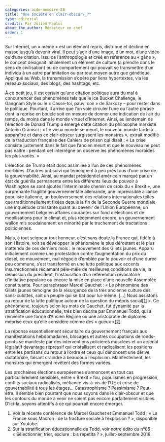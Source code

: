 ```yaml
---
categories: aide-memoire-88
title: "Une société en clair-obscur\_?"
type: editorial
credits: Par Julien Paulus
about_the_author: Rédacteur en chef
order: 1
---
```

Sur Internet, un « mème » est un élément repris, distribué et décliné en masse jusqu’à devenir viral. Il peut s’agir d’une image, d’un mot, d’une vidéo ou d’une citation. Issu de l’anthropologie et créé en référence au « gène », le concept désignait initialement un élément de culture (à prendre dans le sens de civilisation) ou de comportement qui pouvait se transmettre d’un individu à un autre par imitation ou par tout moyen autre que génétique. Appliqué au Web, la transmission s’opère par liens hypertextes, via les réseaux sociaux, des blogs, des hashtags, etc.
  
À ce petit jeu, il est certain qu’une citation politique aura du mal à concurrencer des phénomènes tels que le Ice Bucket Challenge, le Gangnam Style ou le « Casse-toi, pauv’ con » de Sarkozy – pour rester dans le politique. Pourtant, il arrive que l’on voie circuler l’une ou l’autre phrase dont la reprise en boucle soit en mesure de donner une indication de l’air du temps, du moins dans le monde virtuel d’Internet. Ainsi, au lendemain de l’élection de Donald Trump a émergé cette citation du philosophe marxiste Antonio Gramsci : « Le vieux monde se meurt, le nouveau monde tarde à apparaître et dans ce clair-obscur surgissent les monstres », extrait modifié de la traduction française des Cahiers de prison qui disait : « La crise consiste justement dans le fait que l’ancien meurt et que le nouveau ne peut pas naître : pendant cet interrègne on observe les phénomènes morbides les plus variés. »

L’élection de Trump était donc assimilée à l’un de ces phénomènes morbides. D’autres ont suivi qui témoignent à peu près tous d’une crise de la gouvernabilité. Ainsi, au mandat présidentiel américain marqué par un état de guérilla permanente entre les différents lieux de pouvoir à Washington se sont ajoutés l’interminable chemin de croix du « Brexit », une surprenante fragilité gouvernementale allemande, une imprévisible alliance populiste italienne, un bouleversement des relations internationales telles que traditionnellement fixées depuis la fin de la Seconde Guerre mondiale, une inquiétude croissante quant au devenir de l’Union Européenne, un gouvernement belge en affaires courantes sur fond d’élections et de mobilisations pour le climat et, plus récemment encore, un gouvernement wallon mis soudainement en minorité par le truchement de tractations politiciennes.

Mais, à tout seigneur tout honneur, c’est sans doute la France qui, fidèle à son Histoire, voit se développer le phénomène le plus déroutant et le plus inattendu de ces derniers mois : le mouvement des Gilets jaunes. Apparu initialement comme une protestation contre l’augmentation du prix du diesel, ce mouvement, mal négocié d’emblée par le pouvoir et d’une durée peu commune, s’est transformé en une lutte politique aux accents insurrectionnels réclamant pêle-mêle de meilleures conditions de vie, la démission du président, l’instauration d’un référendum révocatoire d’initiative populaire ou encore la mise en place d’une nouvelle Assemblée constituante. Pour paraphraser Marcel Gauchet : « Le phénomène des Gilets jaunes témoigne de la résurgence de la très ancienne culture des sans-culottes, soit un peuple qui se bat pour lui-même. \[…] Nous assistons au retour de la lutte politique autour de la question du mépris social[[1]](#footnote-1)&nbsp;». Ce phénomène, toujours selon les mots de Gauchet, fut dynamité par la stratification éducationnelle, très bien décrite par Emmanuel Todd, qui a réinventé une forme d’Ancien Régime où une aristocratie de diplômés méprise ceux qu’elle considère comme des « gueux&nbsp;»[[2]](#footnote-2).

La réponse essentiellement sécuritaire du gouvernement français aux manifestations hebdomadaires, blocages et autres occupations de ronds-points se manifeste par des interventions policières musclées et un arsenal législatif davantage répressif qui cristallisent et radicalisent les positions entre les partisans du retour à l’ordre et ceux qui dénoncent une dérive dictatoriale, faisant craindre à beaucoup l’explosion. Manifestement, les monstres qui émergent revêtent des formes variées.

Les prochaines élections européennes s’annoncent en tout cas particulièrement sensibles, entre « Brexit » fou, populismes en progression, conflits sociaux radicalisés, méfiance vis-à-vis de l’UE et crise de gouvernabilité à tous les étages…  Catastrophisme ? Pessimisme ? Peut-être. Il semble bien pourtant que nous soyons dans le clair-obscur et que les contours du monde à venir ne soient pas encore parfaitement visibles. D’ici-là, soyons attentifs à ce qui pourrait encore émerger.

1. Voir la récente conférence de Marcel Gauchet et Emmanuel Todd : « La France sous Macron : de la fracture sociale à l’explosion ? », disponible sur Youtube.
2. Sur la stratification éducationnelle de Todd, voir notre édito du n°85 : « Sélectionner, trier, exclure : bis repetita ? », juillet-septembre 2018.

